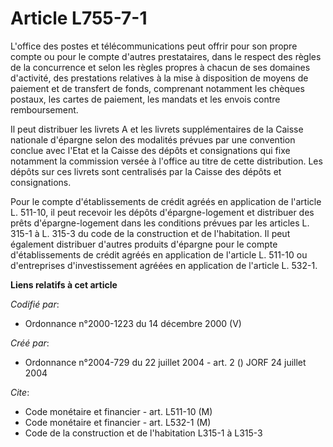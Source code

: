# Article L755-7-1

L'office des postes et télécommunications peut offrir pour son propre compte ou pour le compte d'autres prestataires, dans le
respect des règles de la concurrence et selon les règles propres à chacun de ses domaines d'activité, des prestations
relatives à la mise à disposition de moyens de paiement et de transfert de fonds, comprenant notamment les chèques postaux,
les cartes de paiement, les mandats et les envois contre remboursement.

Il peut distribuer les livrets A et les livrets supplémentaires de la Caisse nationale d'épargne selon des modalités prévues
par une convention conclue avec l'Etat et la Caisse des dépôts et consignations qui fixe notamment la commission versée à
l'office au titre de cette distribution. Les dépôts sur ces livrets sont centralisés par la Caisse des dépôts et
consignations.

Pour le compte d'établissements de crédit agréés en application de l'article L. 511-10, il peut recevoir les dépôts
d'épargne-logement et distribuer des prêts d'épargne-logement dans les conditions prévues par les articles L. 315-1 à L.
315-3 du code de la construction et de l'habitation. Il peut également distribuer d'autres produits d'épargne pour le compte
d'établissements de crédit agréés en application de l'article L. 511-10 ou d'entreprises d'investissement agréées en
application de l'article L. 532-1.

**Liens relatifs à cet article**

_Codifié par_:

  - Ordonnance n°2000-1223 du 14 décembre 2000 (V)

_Créé par_:

  - Ordonnance n°2004-729 du 22 juillet 2004 - art. 2 () JORF 24 juillet 2004

_Cite_:

  - Code monétaire et financier - art. L511-10 (M)
  - Code monétaire et financier - art. L532-1 (M)
  - Code de la construction et de l'habitation L315-1 à L315-3
